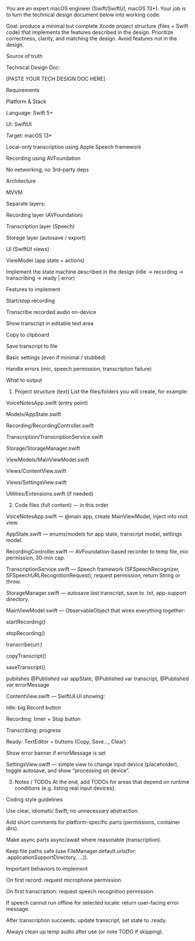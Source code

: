 You are an expert macOS engineer (Swift/SwiftUI, macOS 13+). Your job is to turn the technical design document below into working code.

Goal: produce a minimal but complete Xcode project structure (files + Swift code) that implements the features described in the design. Prioritize correctness, clarity, and matching the design. Avoid features not in the design.

Source of truth

Technical Design Doc:

[PASTE YOUR TECH DESIGN DOC HERE]

Requirements

Platform & Stack

Language: Swift 5+

UI: SwiftUI

Target: macOS 13+

Local-only transcription using Apple Speech framework

Recording using AVFoundation

No networking, no 3rd-party deps

Architecture

MVVM

Separate layers:

Recording layer (AVFoundation)

Transcription layer (Speech)

Storage layer (autosave / export)

UI (SwiftUI views)

ViewModel (app state + actions)

Implement the state machine described in the design (idle → recording → transcribing → ready | error)

Features to implement

Start/stop recording

Transcribe recorded audio on-device

Show transcript in editable text area

Copy to clipboard

Save transcript to file

Basic settings (even if minimal / stubbed)

Handle errors (mic, speech permission, transcription failure)

What to output

1. Project structure (text)
List the files/folders you will create, for example:

VoiceNotesApp.swift (entry point)

Models/AppState.swift

Recording/RecordingController.swift

Transcription/TranscriptionService.swift

Storage/StorageManager.swift

ViewModels/MainViewModel.swift

Views/ContentView.swift

Views/SettingsView.swift

Utilities/Extensions.swift (if needed)

2. Code files (full content) — in this order

VoiceNotesApp.swift — @main app, create MainViewModel, inject into root view.

AppState.swift — enums/models for app state, transcript model, settings model.

RecordingController.swift — AVFoundation-based recorder to temp file, mic permission, 30-min cap.

TranscriptionService.swift — Speech framework (SFSpeechRecognizer, SFSpeechURLRecognitionRequest), request permission, return String or throw.

StorageManager.swift — autosave last transcript, save to .txt, app-support directory.

MainViewModel.swift — ObservableObject that wires everything together:

startRecording()

stopRecording()

transcribe(url:)

copyTranscript()

saveTranscript()

publishes @Published var appState, @Published var transcript, @Published var errorMessage

ContentView.swift — SwiftUI UI showing:

Idle: big Record button

Recording: timer + Stop button

Transcribing: progress

Ready: TextEditor + buttons (Copy, Save…, Clear)

Show error banner if errorMessage is set

SettingsView.swift — simple view to change input device (placeholder), toggle autosave, and show “processing on device”.

3. Notes / TODOs
At the end, add TODOs for areas that depend on runtime conditions (e.g. listing real input devices).

Coding style guidelines

Use clear, idiomatic Swift; no unnecessary abstraction.

Add short comments for platform-specific parts (permissions, container dirs).

Make async parts async/await where reasonable (transcription).

Keep file paths safe (use FileManager.default.urls(for: .applicationSupportDirectory, ...)).

Important behaviors to implement

On first record: request microphone permission.

On first transcription: request speech recognition permission.

If speech cannot run offline for selected locale: return user-facing error message.

After transcription succeeds: update transcript, set state to .ready.

Always clean up temp audio after use (or note TODO if skipping).